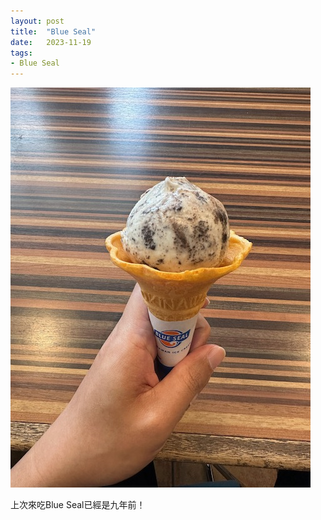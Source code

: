 ```yaml
---
layout: post
title:  "Blue Seal"
date:   2023-11-19
tags:
- Blue Seal
---
```

![Blue Seal](/media/2023-11-19-Blue-Seal.jpeg)

上次來吃Blue Seal已經是九年前！